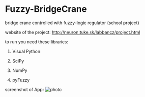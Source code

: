 # Fuzzy-BridgeCrane
bridge crane controlled with fuzzy-logic regulator (school project)

website of the project: http://neuron.tuke.sk/labbancz/project.html

to run you need these libraries:

1. Visual Python

2. SciPy
 
3. NumPy

4. pyFuzzy


screenshot of App:
![photo](http://neuron.tuke.sk/labbancz/img/screen1.jpg)
